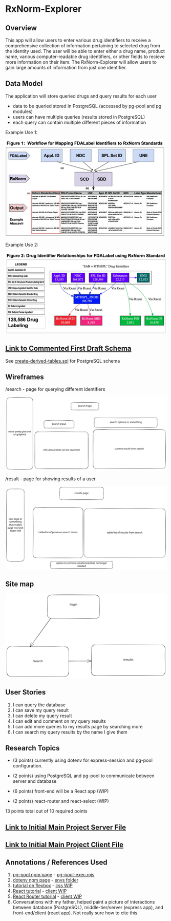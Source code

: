 # RxNorm-Explorer

## Overview

This app will allow users to enter various drug identifiers to receive a comprehensive collection of information pertaining to selected drug from the identity used. The user will be able to enter either a drug name, product name, various computer-readable drug identifiers, or other fields to recieve more information on their item.
The RxNorm-Explorer will allow users to gain large amounts of information from just one identifier.

## Data Model

The application will store queried drugs and query results for each user

* data to be queried stored in PostgreSQL (accessed by pg-pool and pg modules)
* users can have multiple queries (results stored in PostgreSQL)
* each query can contain multiple different pieces of information

Example Use 1:

![list create](documentation/figure1.png)

Example Use 2:

![list create](documentation/figure2.png)

## [Link to Commented First Draft Schema](db/sql/create-derived-tables.sql)

See [create-derived-tables.sql](db/sql/create-derived-tables.sql) for PostgreSQL schema

## Wireframes

/search - page for querying different identifiers

![list create](documentation/search.svg)

/result - page for showing results of a user

![list](documentation/results.svg)

## Site map

![list create](documentation/sitemap.svg)

## User Stories

1. I can query the database
2. I can save my query result
3. I can delete my query result
4. I can edit and comment on my query results
5. I can add more queries to my results page by searching more
6. I can search my query results by the name I give them

## Research Topics

* (3 points) currently using dotenv for express-session and pg-pool configuration.

* (2 points) using PostgreSQL and pg-pool to communicate between server and database

* (6 points) front-end will be a React app (WIP)

* (2 points) react-router and react-select (WIP)

13 points total out of 10 required points

## [Link to Initial Main Project Server File](server/app.mjs)

## [Link to Initial Main Project Client File](client/src/main.jsx)

## Annotations / References Used

1. [pg-pool npm page](https://www.npmjs.com/package/pg-pool) - [pg-pool-exec.mjs](server/pg-pool-exec.mjs)
2. [dotenv npm page](https://www.npmjs.com/package/dotenv) - [envs folder](/envs/)
3. [tutorial on flexbox](https://www.joshwcomeau.com/css/interactive-guide-to-flexbox/) - [css WIP](public/css/style.css)
4. [React tutorial](https://react.dev/learn/thinking-in-react) - [client WIP](/client/)
5. [React Router tutorial](https://reactrouter.com/en/main/start/tutorial) - [client WIP](/client/)
5. Conversations with my father, helped paint a picture of interactions between database (PostgreSQL), middle-tier/server (express app), and front-end/client (react app). Not really sure how to cite this.
